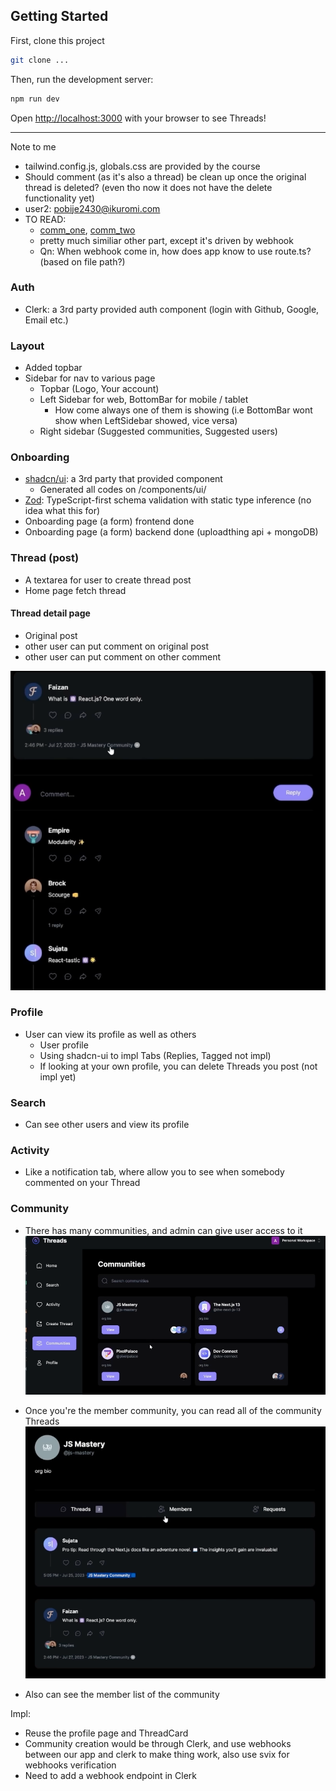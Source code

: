 ## Getting Started

First, clone this project
```bash
git clone ...
```

Then, run the development server:
```bash
npm run dev
```

Open [http://localhost:3000](http://localhost:3000) with your browser to see Threads!

---

Note to me
- tailwind.config.js, globals.css are provided by the course
- Should comment (as it's also a thread) be clean up once the original thread is deleted? (even tho now it does not have the delete functionality yet)
- user2: pobije2430@ikuromi.com
- TO READ: 
    - [comm_one](app/api/webhook/clerk/route.ts), [comm_two](lib/models/community.model.ts)
    - pretty much similiar other part, except it's driven by webhook
    - Qn: When webhook come in, how does app know to use route.ts? (based on file path?)

### Auth

- Clerk: a 3rd party provided auth component (login with Github, Google, Email etc.) 

### Layout

- Added topbar
- Sidebar for nav to various page 
    - Topbar (Logo, Your account)
    - Left Sidebar for web, BottomBar for mobile / tablet
        - How come always one of them is showing (i.e BottomBar wont show when LeftSidebar showed, vice versa)
    - Right sidebar (Suggested communities, Suggested users)

### Onboarding 

- [shadcn/ui](https://ui.shadcn.com/docs/components/form): a 3rd party that provided component
    - Generated all codes on /components/ui/
- [Zod](https://zod.dev/): TypeScript-first schema validation with static type inference (no idea what this for)
- Onboarding page (a form) frontend done
- Onboarding page (a form) backend done (uploadthing api + mongoDB)

### Thread (post)

- A textarea for user to create thread post
- Home page fetch thread

#### Thread detail page

- Original post
- other user can put comment on original post
- other user can put comment on other comment

![Thread Detail Page](doc_img/Thread_detail_page.png)

### Profile

- User can view its profile as well as others
    - User profile
    - Using shadcn-ui to impl Tabs (Replies, Tagged not impl)
    - If looking at your own profile, you can delete Threads you post (not impl yet)

### Search

- Can see other users and view its profile


### Activity

- Like a notification tab, where allow you to see when somebody commented on your Thread


### Community

- There has many communities, and admin can give user access to it
![Different Community](doc_img/Community_page.png)

- Once you're the member community, you can read all of the community Threads
![Community Home Page](doc_img/Community_detail_page.png)

- Also can see the member list of the community

Impl:
- Reuse the profile page and ThreadCard
- Community creation would be through Clerk, and use webhooks between our app and clerk to make thing work, also use svix for webhooks verification
- Need to add a webhook endpoint in Clerk